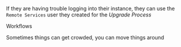 

If they are having trouble logging into their instance, they can
use the `Remote Services` user they created for the _Upgrade Process_

Workflows

Sometimes things can get crowded, you can move things around


